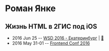 # Роман Янке

## Жизнь HTML в 2ГИС под iOS
- 2016 Jun 25 -- [WSD 2016 - Екатеринбург](https://www.youtube.com/watch?v=IcH0vhZhSYU)  | [:notebook:](https://wsd.events/2016/06/25/pres/html-ios.pdf)  
- 2016 May 31-01 -- [Frontend Conf 2016](https://www.youtube.com/watch?v=CuOIrpCxGUE)    
